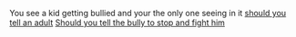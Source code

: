 You see a kid getting bullied and your the only one seeing in it
[should you tell an adult](tell-an-adult.md)
[Should you tell the bully to stop and fight him]()